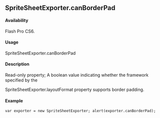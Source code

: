 ## SpriteSheetExporter.canBorderPad

#### Availability

Flash Pro CS6.

#### Usage

SpriteSheetExporter.canBorderPad

#### Description

Read-only property; A boolean value indicating whether the framework specified by the
>
SpriteSheetExporter.layoutFormat property supports border padding.

#### Example

```
var exporter = new SpriteSheetExporter; alert(exporter.canBorderPad);

```